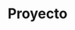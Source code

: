 ---
layout: project
title: "Proyecto"
description: "Description de los programas realizados"
header-img: "img/headers/header-madrid_3.jpg"
category: project1
---